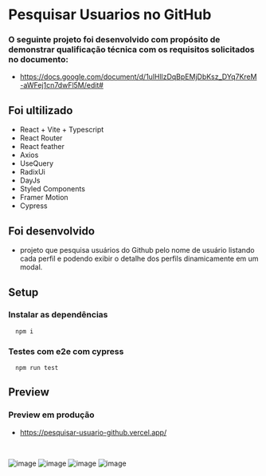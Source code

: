# Pesquisar Usuarios no GitHub

### O seguinte projeto foi desenvolvido com propósito de demonstrar qualificação técnica com os requisitos solicitados no documento:
- https://docs.google.com/document/d/1ulHllzDqBpEMjDbKsz_DYq7KreM-aWFej1cn7dwFl5M/edit#

## Foi ultilizado
- React + Vite + Typescript
- React Router
- React feather
- Axios
- UseQuery
- RadixUi
- DayJs
- Styled Components
- Framer Motion
- Cypress

## Foi desenvolvido 
-  projeto que pesquisa usuários do Github pelo nome de usuário listando cada perfil e podendo exibir o detalhe dos perfils dinamicamente em um modal.

## Setup
### Instalar as dependências
```
  npm i
```
### Testes com e2e com cypress
```
  npm run test
```

## Preview
### Preview em produção
- https://pesquisar-usuario-github.vercel.app/
<br/>

![image](https://user-images.githubusercontent.com/46444941/221876131-ab138373-3e1b-46e1-a96e-c4e6128b1978.png)
![image](https://user-images.githubusercontent.com/46444941/221876876-bcaf1711-34b0-40ea-8571-426ea8ec91f3.png)
![image](https://user-images.githubusercontent.com/46444941/221876785-3951fd5b-a8f9-454b-b739-898ae6e7859e.png)
![image](https://user-images.githubusercontent.com/46444941/221876718-21e6d0d4-3ec9-41de-bca6-74f3c700a9e8.png)



